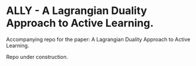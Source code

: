 # ALLY - A Lagrangian Duality Approach to Active Learning.

Accompanying repo for the paper: A Lagrangian Duality Approach to Active Learning.

Repo under construction.
